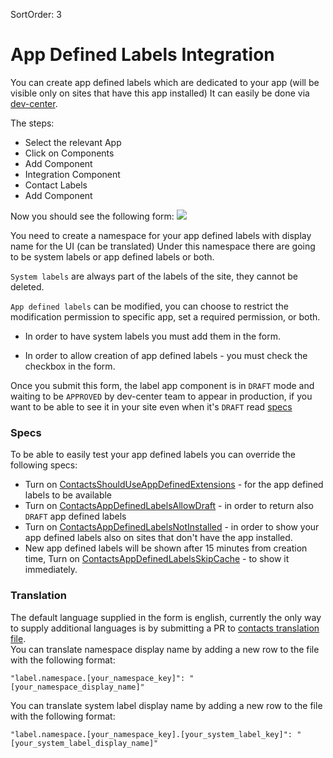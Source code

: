 SortOrder: 3
# App Defined Labels Integration

You can create app defined labels which are dedicated to your app (will be visible only on sites that have this app installed)
It can easily be done via [dev-center][dev-center].

The steps:
* Select the relevant App
* Click on Components
* Add Component
* Integration Component
* Contact Labels
* Add Component  

Now you should see the following form:
![](https://static.wixstatic.com/media/5cd5e7_05c9c3907be24a0ba55fdb428ee48d43~mv2.png)

You need to create a namespace for your app defined labels with display name for the UI (can be translated)
Under this namespace there are going to be system labels or app defined labels or both.

`System labels` are always part of the labels of the site, they cannot be deleted.

`App defined labels` can be modified, you can choose to restrict the modification permission to specific app, set a required permission, or both.

* In order to have system labels you must add them in the form.

* In order to allow creation of app defined labels - you must check the checkbox in the form.

Once you submit this form, the label app component is in `DRAFT` mode and waiting to be `APPROVED` by dev-center team to appear in production,
if you want to be able to see it in your site even when it's `DRAFT` read [specs](#specs)

### Specs 
To be able to easily test your app defined labels you can override the following specs: 
* Turn on [ContactsShouldUseAppDefinedExtensions][ContactsShouldUseAppDefinedExtensions] - for the app defined labels to be available
* Turn on [ContactsAppDefinedLabelsAllowDraft][ContactsAppDefinedLabelsAllowDraft] - in order to return also `DRAFT` app defined labels
* Turn on [ContactsAppDefinedLabelsNotInstalled][ContactsAppDefinedLabelsNotInstalled] - in order to show your app defined labels also on sites that don't have the app installed.
* New app defined labels will be shown after 15 minutes from creation time, Turn on [ContactsAppDefinedLabelsSkipCache][ContactsAppDefinedLabelsSkipCache] - to show it immediately.

### Translation
The default language supplied in the form is english,
currently the only way to supply additional languages is by submitting a PR to [contacts translation file][messages_en].  
You can translate namespace display name by adding a new row to the file with the following format:

`"label.namespace.[your_namespace_key]": "[your_namespace_display_name]"`

You can translate system label display name by adding a new row to the file with the following format:

`"label.namespace.[your_namespace_key].[your_system_label_key]": "[your_system_label_display_name]"`

[dev-center]: https://dev.wix.com
[messages_en]: https://github.com/wix-private/crm/blob/master/contacts/common/src/main/resources/contacts-app-translations/messages_en.json
[ContactsShouldUseAppDefinedExtensions]: https://bo.wix.com/petri/experiments/133332
[ContactsAppDefinedLabelsAllowDraft]: https://bo.wix.com/petri/experiments/133335
[ContactsAppDefinedLabelsNotInstalled]: https://bo.wix.com/petri/experiments/133336
[ContactsAppDefinedLabelsSkipCache]: https://bo.wix.com/petri/experiments/133333
